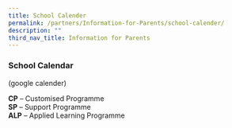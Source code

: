 ```yaml
---
title: School Calender
permalink: /partners/Information-for-Parents/school-calender/
description: ""
third_nav_title: Information for Parents
---
```

### School Calendar

(google calender)

**CP** – Customised Programme <br>
**SP** – Support Programme <br>
**ALP** – Applied Learning Programme <br>